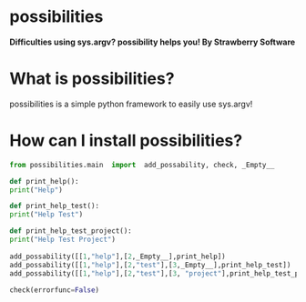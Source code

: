 # possibilities 
**Difficulties using sys.argv? possibility helps you! By Strawberry Software**

# What is possibilities?
possibilities is a simple python framework to easily use sys.argv!

# How can I install possibilities?


```py
from possibilities.main  import  add_possability, check, _Empty__  

def print_help():    
print("Help")

def print_help_test():
print("Help Test")

def print_help_test_project():
print("Help Test Project")
    
add_possability([[1,"help"],[2,_Empty__],print_help])
add_possability([[1,"help"],[2,"test"],[3,_Empty__],print_help_test])
add_possability([[1,"help"],[2,"test"],[3, "project"],print_help_test_project])
    
check(errorfunc=False)
```
